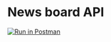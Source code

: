 # News board API
[![Run in Postman](https://run.pstmn.io/button.svg)](https://god.postman.co/run-collection/08663766e9ebcabc10a4#?env%5Bproduction%5D=W3sia2V5IjoiVVJMIiwidmFsdWUiOiJodHRwczovL2FsaXphcmluc3Rvbi1uZXdzLWJvYXJkLWFwaS5oZXJva3VhcHAuY29tIiwiZW5hYmxlZCI6dHJ1ZX0seyJrZXkiOiJwb3N0X2lkIiwidmFsdWUiOiIxIiwiZW5hYmxlZCI6dHJ1ZX0seyJrZXkiOiJjb21tZW50X2lkIiwidmFsdWUiOiIxIiwiZW5hYmxlZCI6dHJ1ZX1d)
